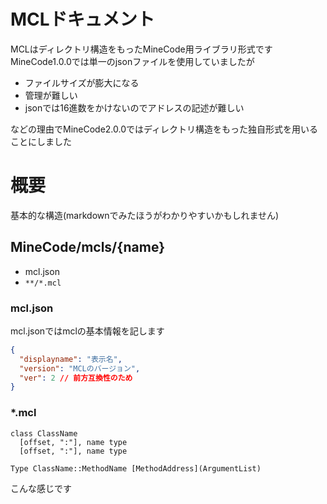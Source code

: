 # MCLドキュメント

MCLはディレクトリ構造をもったMineCode用ライブラリ形式です\
MineCode1.0.0では単一のjsonファイルを使用していましたが

- ファイルサイズが膨大になる
- 管理が難しい
- jsonでは16進数をかけないのでアドレスの記述が難しい

などの理由でMineCode2.0.0ではディレクトリ構造をもった独自形式を用いることにしました

# 概要

基本的な構造(markdownでみたほうがわかりやすいかもしれません)

## MineCode/mcls/{name}

- mcl.json
- `**/*.mcl`

### mcl.json

mcl.jsonではmclの基本情報を記します

```json
{
  "displayname": "表示名",
  "version": "MCLのバージョン",
  "ver": 2 // 前方互換性のため
}
```

### *.mcl

```
class ClassName
  [offset, ":"], name type
  [offset, ":"], name type

Type ClassName::MethodName [MethodAddress](ArgumentList)
```

こんな感じです

